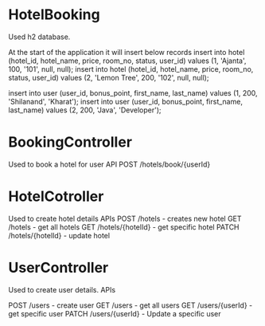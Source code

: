 # HotelBooking

Used h2 database.
 
At the start of the application it will insert below records
insert into hotel (hotel_id, hotel_name, price, room_no, status, user_id) values (1, 'Ajanta', 100, '101', null, null);
insert into hotel (hotel_id, hotel_name, price, room_no, status, user_id) values (2, 'Lemon Tree', 200, '102', null, null);

insert into user (user_id, bonus_point, first_name, last_name) values (1, 200, 'Shilanand', 'Kharat');
insert into user (user_id, bonus_point, first_name, last_name) values (2, 200, 'Java', 'Developer');

# BookingController
Used to book a hotel for user
API
POST /hotels/book/{userId}

# HotelCotroller
Used to create hotel details
APIs
POST /hotels - creates new hotel
GET /hotels - get all hotels
GET /hotels/{hotelId} - get specific hotel
PATCH /hotels/{hotelId} - update hotel

# UserController
Used to create user details.
APIs

POST /users - create user
GET /users - get all users
GET /users/{userId} - get specific user
PATCH /users/{userId} - Update a specific user
